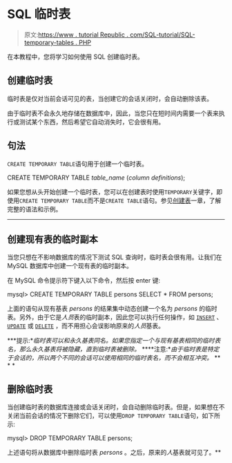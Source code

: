 # SQL 临时表

> 原文:[https://www . tutorial Republic . com/SQL-tutorial/SQL-temporary-tables . PHP](https://www.tutorialrepublic.com/sql-tutorial/sql-temporary-tables.php)

在本教程中，您将学习如何使用 SQL 创建临时表。

## 创建临时表

临时表是仅对当前会话可见的表，当创建它的会话关闭时，会自动删除该表。

由于临时表不会永久地存储在数据库中，因此，当您只在短时间内需要一个表来执行或测试某个东西，然后希望它自动消失时，它会很有用。

## 句法

`CREATE TEMPORARY TABLE`语句用于创建一个临时表。

CREATE TEMPORARY TABLE *table_name* (*column definitions*);

如果您想从头开始创建一个临时表，您可以在创建表时使用`TEMPORARY`关键字，即使用`CREATE TEMPORARY TABLE`而不是`CREATE TABLE`语句。参见[创建表](sql-create-table-statement.php)一章，了解完整的语法和示例。

* * *

## 创建现有表的临时副本

当您只想在不影响数据库的情况下测试 SQL 查询时，临时表会很有用。让我们在 MySQL 数据库中创建一个现有表的临时副本。

在 MySQL 命令提示符下键入以下命令，然后按 enter 键:

mysql> CREATE TEMPORARY TABLE persons SELECT * FROM persons;

上面的语句从现有基表 *persons* 的结果集中动态创建一个名为 *persons* 的临时表。另外，由于它是*人员*表的临时副本，因此您可以执行任何操作，如 [`INSERT`](sql-insert-statement.php) 、 [`UPDATE`](sql-update-statement.php) 或 [`DELETE`](sql-delete-statement.php) ，而不用担心会误影响原来的*人员*基表。

 ***提示:**临时表可以和永久基表同名。如果您指定一个与现有基表相同的临时表名，那么永久基表将被隐藏，直到临时表被删除。*  ****注意:**由于临时表是特定于会话的，所以两个不同的会话可以使用相同的临时表名，而不会相互冲突。*  ** * *

## 删除临时表

当创建临时表的数据库连接或会话关闭时，会自动删除临时表。但是，如果想在不关闭当前会话的情况下删除它们，可以使用`DROP TEMPORARY TABLE`语句，如下所示:

mysql> DROP TEMPORARY TABLE persons;

上述语句将从数据库中删除临时表 *persons* 。之后，原来的*人*基表就可见了。**